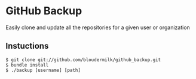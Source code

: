# GitHub Backup

Easily clone and update all the repositories for a given user or organization

## Instuctions

```
$ git clone git://github.com/bloudermilk/github_backup.git
$ bundle install
$ ./backup [username] [path]
```
